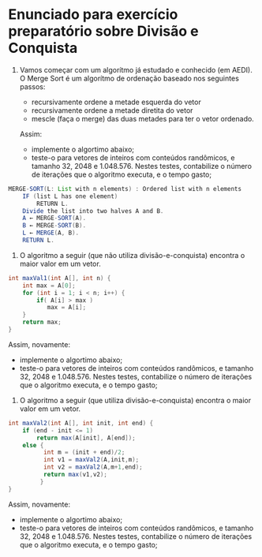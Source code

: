 # Enunciado para exercício preparatório sobre Divisão e Conquista

1. Vamos começar com um algorítmo já estudado e conhecido (em AEDI). O Merge Sort é um algorítmo de ordenação baseado nos seguintes passos:
   * recursivamente ordene a metade esquerda do vetor
   * recursivamente ordene a metade diretita do vetor
   * mescle (faça o merge) das duas metades para ter o vetor ordenado.
  
   Assim:
  
     * implemente o algortimo abaixo;
     * teste-o para vetores de inteiros com conteúdos randômicos, e tamanho 32, 2048 e 1.048.576. Nestes testes, contabilize o número de iterações que o algoritmo executa, e o tempo gasto;
  
  ```java
  MERGE-SORT(L: List with n elements) : Ordered list with n elements
      IF (list L has one element)
          RETURN L.
      Divide the list into two halves A and B.
      A ← MERGE-SORT(A).
      B ← MERGE-SORT(B).
      L ← MERGE(A, B).
      RETURN L. 
  ```
1. O algoritmo a seguir (que não utiliza divisão-e-conquista) encontra o maior valor em um vetor.

```java
int maxVal1(int A[], int n) {  
    int max = A[0];
    for (int i = 1; i < n; i++) {  
        if( A[i] > max ) 
           max = A[i];
    }
    return max;
}
```
Assim, novamente:
  
   * implemente o algortimo abaixo;
   * teste-o para vetores de inteiros com conteúdos randômicos, e tamanho 32, 2048 e 1.048.576. Nestes testes, contabilize o número de iterações que o algoritmo executa, e o tempo gasto;
   
1. O algoritmo a seguir (que utiliza divisão-e-conquista) encontra o maior valor em um vetor.

```java
int maxVal2(int A[], int init, int end) {  
    if (end - init <= 1)
        return max(A[init], A[end]);  
    else {
          int m = (init + end)/2;
          int v1 = maxVal2(A,init,m);   
          int v2 = maxVal2(A,m+1,end);  
          return max(v1,v2);
         }
}
```

Assim, novamente:
  
   * implemente o algortimo abaixo;
   * teste-o para vetores de inteiros com conteúdos randômicos, e tamanho 32, 2048 e 1.048.576. Nestes testes, contabilize o número de iterações que o algoritmo executa, e o tempo gasto;

